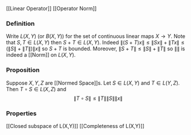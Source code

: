 [[Linear Operator]]
[[Operator Norm]]
### Definition
Write $L(X,Y)$ (or $B(X,Y)$) for the set of continuous linear maps $X\to Y$.
Note that $S,T \in L(X,Y)$ then $S+T\in L(X,Y)$.
Indeed $\lVert (S+T)x \rVert\leq \lVert Sx \rVert+\lVert Tx \rVert\leq (\lVert S \rVert+\lVert T \rVert)\lVert x \rVert$ so $S+T$ is bounded. 
Moreover, $\lVert S+T \rVert\leq \lVert S \rVert+\lVert T \rVert$ so $\lVert  \rVert$ is indeed a [[Norm]] on $L(X,Y)$.

### Proposition
Suppose $X,Y,Z$ are [[Normed Space]]s.
Let $S\in L(X,Y)$ and $T\in L(Y,Z)$. 
Then $T\circ S\in L(X,Z)$ and 
$$
\lVert T\circ S \rVert\leq \lVert T \rVert\lVert S \rVert\lVert x \rVert
$$
### Properties
[[Closed subspace of L(X,Y)]]
[[Completeness of L(X,Y)]]
